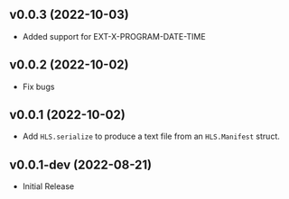 ## v0.0.3 (2022-10-03)

- Added support for EXT-X-PROGRAM-DATE-TIME

## v0.0.2 (2022-10-02)

- Fix bugs

## v0.0.1 (2022-10-02)

- Add `HLS.serialize` to produce a text file from an `HLS.Manifest` struct.

## v0.0.1-dev (2022-08-21)

- Initial Release

